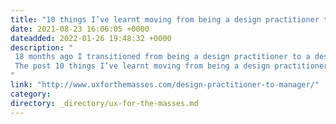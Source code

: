```yaml
---
title: "10 things I’ve learnt moving from being a design practitioner to design manager"
date: 2021-08-23 16:06:05 +0000
dateadded: 2022-01-26 19:48:32 +0000
description: "  
 18 months ago I transitioned from being a design practitioner to a design manager. Find out some of the important lessons I've learnt along the way. 
 The post 10 things I’ve learnt moving from being a design practitioner to design manager appeared first on UXM. 
"
link: "http://www.uxforthemasses.com/design-practitioner-to-manager/"
category:
directory: _directory/ux-for-the-masses.md
---
```

